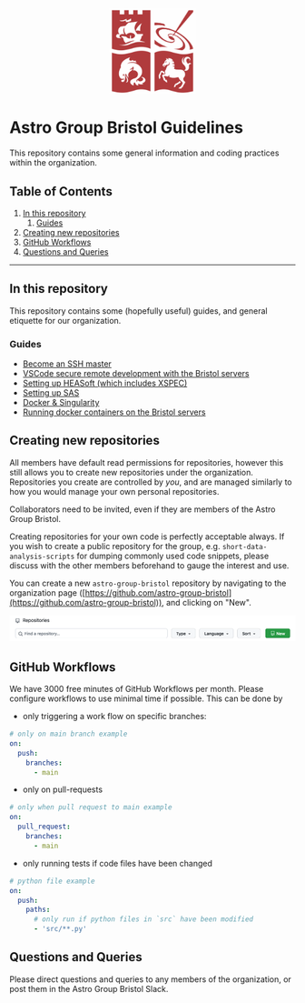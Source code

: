 <p align="center">
  <img width="30%" alt="BRImage" src="assets/astro-group-bristol.png">
</p>

# Astro Group Bristol Guidelines

This repository contains some general information and coding practices within the organization.

<!--BEGIN TOC-->
## Table of Contents
1. [In this repository](#in-this-repository)
    1. [Guides](#guides)
2. [Creating new repositories](#creating-new-repositories)
3. [GitHub Workflows](#github-workflows)
4. [Questions and Queries](#questions-and-queries)

<!--END TOC-->

<hr/>

## In this repository <a id="toc-tag-mdtoc" name="in-this-repository"></a>

This repository contains some (hopefully useful) guides, and general etiquette for our organization.

### Guides <a id="toc-tag-mdtoc" name="guides"></a>
- [Become an SSH master](./guides/ssh-master-user.md)
- [VSCode secure remote development with the Bristol servers](./guides/vs-code-ssh.md)
- [Setting up HEASoft (which includes XSPEC)](./guides/xspec-setup.md)
- [Setting up SAS](./guides/sas-setup.md)
- [Docker & Singularity](./guides/docker-singularity.md)
- [Running docker containers on the Bristol servers](./guides/docker-singularity.md#running-docker-containers-on-the-astrophysics-servers)

## Creating new repositories <a id="toc-tag-mdtoc" name="creating-new-repositories"></a>

All members have default read permissions for repositories, however this still allows you to create new repositories under the organization. Repositories you create are controlled by *you*, and are managed similarly to how you would manage your own personal repositories.

Collaborators need to be invited, even if they are members of the Astro Group Bristol. 

Creating repositories for your own code is perfectly acceptable always. If you wish to create a public repository for the group, e.g. `short-data-analysis-scripts` for dumping commonly used code snippets, please discuss with the other members beforehand to gauge the interest and use.

You can create a new `astro-group-bristol` repository by navigating to the organization page ([https://github.com/astro-group-bristol](https://github.com/astro-group-bristol)), and clicking on "New".

![create-new-repo](assets/create-new-repo.png)

## GitHub Workflows <a id="toc-tag-mdtoc" name="github-workflows"></a>

We have 3000 free minutes of GitHub Workflows per month. Please configure workflows to use minimal time if possible. This can be done by 

- only triggering a work flow on specific branches:

```yaml
# only on main branch example
on:
  push:
    branches:
      - main
```

- only on pull-requests

```yaml
# only when pull request to main example
on:
  pull_request:
    branches:
      - main
```

- only running tests if code files have been changed

```yaml
# python file example
on:
  push:
    paths:
      # only run if python files in `src` have been modified
      - 'src/**.py'
```

## Questions and Queries <a id="toc-tag-mdtoc" name="questions-and-queries"></a>

Please direct questions and queries to any members of the organization, or post them in the Astro Group Bristol Slack.